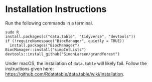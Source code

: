 # Installation Instructions

Run the following commands in a terminal.

```shell script
sudo R
install.packages(c("data.table", "tidyverse", "devtools"))
if (!requireNamespace("BiocManager", quietly = TRUE))
  install.packages("BiocManager")
BiocManager::install("simpIntLists")
devtools::install_github("SimonLarsen/grandforest")
```

Under macOS, the installation of `data.table` will likely fail. Follow the instructions given here: https://github.com/Rdatatable/data.table/wiki/Installation.
 